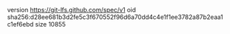 version https://git-lfs.github.com/spec/v1
oid sha256:d28ee681b3d2fe5c3f670552f96d6a70dd4c4e1f1ee3782a87b2eaa1c1ef6ebd
size 10855

